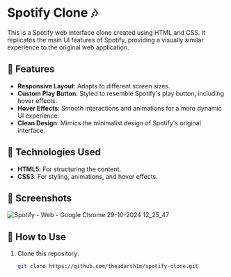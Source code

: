 # Spotify Clone 🎶

This is a Spotify web interface clone created using HTML and CSS. It replicates the main UI features of Spotify, providing a visually similar experience to the original web application.

## 🌟 Features

- **Responsive Layout**: Adapts to different screen sizes.
- **Custom Play Button**: Styled to resemble Spotify's play button, including hover effects.
- **Hover Effects**: Smooth interactions and animations for a more dynamic UI experience.
- **Clean Design**: Mimics the minimalist design of Spotify's original interface.

## 🚀 Technologies Used

- **HTML5**: For structuring the content.
- **CSS3**: For styling, animations, and hover effects.

## 📸 Screenshots
![Spotify - Web - Google Chrome 29-10-2024 12_25_47](https://github.com/user-attachments/assets/e751aadf-0ea1-45ad-85f6-2a41d12fd445)

## 📂 How to Use

1. Clone this repository:

   ```bash
   git clone https://github.com/theadarsh1m/spotify-clone.git
